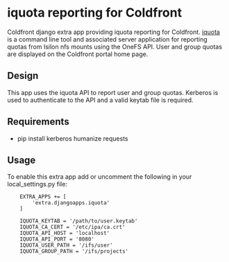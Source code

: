 # iquota reporting for Coldfront

Coldfront django extra app providing iquota reporting for Coldfront.
[iquota](https://github.com/ubccr/iquota) is a command line tool and associated
server application for reporting quotas from Isilon nfs mounts using the OneFS
API. User and group quotas are displayed on the Coldfront portal home page.

## Design

This app uses the iquota API to report user and group quotas. Kerberos is used
to authenticate to the API and a valid keytab file is required.

## Requirements

- pip install kerberos humanize requests

## Usage

To enable this extra app add or uncomment the following in your
local\_settings.py file:

```
    EXTRA_APPS += [
        'extra.djangoapps.iquota'
    ]

    IQUOTA_KEYTAB = '/path/to/user.keytab'
    IQUOTA_CA_CERT = '/etc/ipa/ca.crt'
    IQUOTA_API_HOST = 'localhost'
    IQUOTA_API_PORT = '8080'
    IQUOTA_USER_PATH = '/ifs/user'
    IQUOTA_GROUP_PATH = '/ifs/projects'
```
